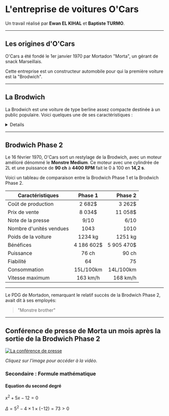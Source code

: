 # L'entreprise de voitures O'Cars

Un travail réalisé par **Ewan EL KIHAL** et **Baptiste TURMO**.

___
## Les origines d'O'Cars

O'Cars a été fondé le 1er janvier 1970 par Mortadon "Morta", un gérant de snack Marseillais.

Cette entreprise est un constructeur automobile pour qui la première voiture est la "Brodwich".

___
## La Brodwich

La Brodwich est une voiture de type berline assez compacte destinée à un public populaire.
Voici quelques une de ses caractéristiques :

<details>

* <u>Statistiques financières</u>:
    * Son coût de R&D : **300 000$**;
    * Son prix de fabrication par unité : **2 682$**;
    * Son prix de vente : **8 034$**;
    * Bénéfice pour l'entreprise (*1 043 voitures vendues*) : **4 186 602$**.

* <u>Ses caractéristiques</u>:
    * Note de la presse : **9/10**;
    * Moteur : **Monstre Mini** (1ère génération);
    * Puissance : **76 chevaux**;
    * RPM max du moteur : **5800**;
    * 0 à 100 : **17,3 s**;
    * Vitesse max : **163 km/h**;
    * Poids : **1234 kg**;
    * Consommation : **15L/100km**;
    * Indice de fiabilité : **64**.


* <u>Caractéristiques du moteur</u>:
    * Moteur à plat de type **boxer**;
    * Moteur en **fonte**;
    * Poids : **86 kg**;
    * Cylindrée : **1,2 L**;
    * Carburant : **Essence**;
    * **Deux pots d'échappemment**.
    * Coût de fabrication par unité : **1510$**.

</details>

___

## Brodwich Phase 2

Le 16 février 1970, O'Cars sort un restylage de la Brodwich, avec un moteur amélioré dénommé le __Monstre Medium__. Ce moteur avec une cylindrée de 2L et une puissance de **90 ch** à **4400 RPM** fait le 0 à 100 en **14,2 s**.

Voici un tableau de comparaison entre la Brodwich Phase 1 et la Brodwich Phase 2.

| Caractéristiques        | Phase 1           | Phase 2  |
| ------------- |:-------------:| -----:|
| Coût de production     | 2 682$ | 3 262$ |
| Prix de vente     | 8 034$      |   11 058$ |
| Note de la presse | 9/10      |  6/10 |
| Nombre d'unités vendues | 1043 | 1010 |
| Poids de la voiture | 1234 kg | 1251 kg |
| Bénéfices | 4 186 602$ | 5 905 470$ |
| Puissance | 76 ch | 90 ch |
| Fiabilité | 64 | 75 |
| Consommation | 15L/100km | 14L/100km |
| Vitesse maximum | 163 km/h | 168 km/h |

___

Le PDG de Mortadon, remarquant le relatif succès de la Brodwich Phase 2, avait dit à ses employés:
> "Monstre brother"

___

## Conférence de presse de Morta un mois après la sortie de la Brodwich Phase 2

[![La conférence de presse](https://pbs.twimg.com/media/F2tSOjzXoAAyibV.jpg:large)](https://youtu.be/V-6qojA5NS8)

*Cliquez sur l'image pour accéder à la vidéo.*

### Secondaire : Formule mathématique

#### Equation du second degré

$x^2+5x-12 = 0$

$\Delta = 5^2 - 4\times1\times(-12) = 73 > 0$

